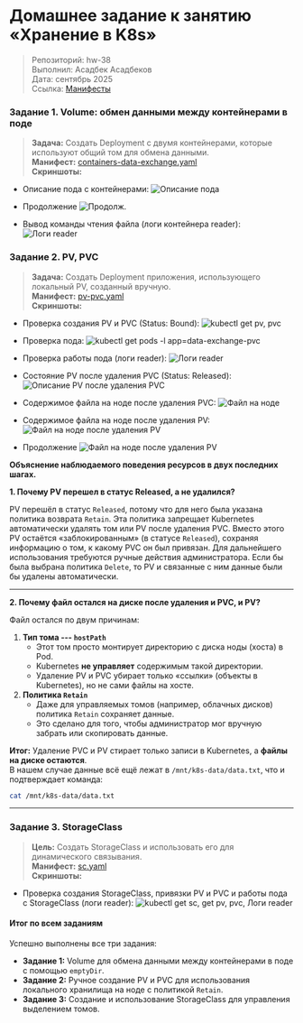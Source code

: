# Домашнее задание к занятию «Хранение в K8s»

> Репозиторий: hw-38\
> Выполнил: Асадбек Асадбеков\
> Дата: сентябрь 2025\
> Ссылка: [Манифесты](https://github.com/asad-bekov/hw-38/blob/main/manifests/)

### Задание 1. Volume: обмен данными между контейнерами в поде

> **Задача:** Создать Deployment с двумя контейнерами, которые используют общий том для обмена данными.\
> **Манифест:** [containers-data-exchange.yaml](https://github.com/asad-bekov/hw-38/blob/main/manifests/containers-data-exchange.yaml)\
> **Скриншоты:**

- Описание пода с контейнерами: ![Описание пода](https://github.com/asad-bekov/hw-38/blob/main/img/1.PNG)

- Продолжение ![Продолж.](https://github.com/asad-bekov/hw-38/blob/main/img/1.1.PNG)

- Вывод команды чтения файла (логи контейнера reader): ![Логи reader](https://github.com/asad-bekov/hw-38/blob/main/img/2.PNG)

### Задание 2. PV, PVC

> **Задача:** Создать Deployment приложения, использующего локальный PV, созданный вручную.\
> **Манифест:** [pv-pvc.yaml](https://github.com/asad-bekov/hw-38/blob/main/manifests/pv-pvc.yaml)\
> **Скриншоты:**

- Проверка создания PV и PVC (Status: Bound): ![kubectl get pv, pvc](https://github.com/asad-bekov/hw-38/blob/main/img/3.PNG)

- Проверка пода: ![kubectl get pods -l app=data-exchange-pvc](https://github.com/asad-bekov/hw-38/blob/main/img/4.PNG)

- Проверка работы пода (логи reader): ![Логи reader](https://github.com/asad-bekov/hw-38/blob/main/img/5.PNG)

- Состояние PV после удаления PVC (Status: Released): ![Описание PV после удаления PVC](https://github.com/asad-bekov/hw-38/blob/main/img/6.PNG)

- Содержимое файла на ноде после удаления PVC: ![Файл на ноде](https://github.com/asad-bekov/hw-38/blob/main/img/7.PNG)

- Содержимое файла на ноде после удаления PV: ![Файл на ноде после удаления PV](https://github.com/asad-bekov/hw-38/blob/main/img/8.PNG)

- Продолжение ![Файл на ноде после удаления PV](https://github.com/asad-bekov/hw-38/blob/main/img/8.1.PNG)

**Объяснение наблюдаемого поведения ресурсов в двух последних шагах.**

**1. Почему PV перешел в статус Released, а не удалился?**

PV перешёл в статус `Released`, потому что для него была указана политика возврата `Retain`.
Эта политика запрещает Kubernetes автоматически удалять том или PV после удаления PVC.
Вместо этого PV остаётся «заблокированным» (в статусе `Released`), сохраняя информацию о том, к какому PVC он был привязан. Для дальнейшего использования требуются ручные действия администратора.
Если бы была выбрана политика `Delete`, то PV и связанные с ним данные были бы удалены автоматически.

------------------------------------------------------------------------

**2. Почему файл остался на диске после удаления и PVC, и PV?**

Файл остался по двум причинам:

1.  **Тип тома --- `hostPath`**
    -   Этот том просто монтирует директорию с диска ноды (хоста) в Pod.
    -   Kubernetes **не управляет** содержимым такой директории.
    -   Удаление PV и PVC убирает только «ссылки» (объекты в Kubernetes), но не сами файлы на хосте.
2.  **Политика `Retain`**
    -   Даже для управляемых томов (например, облачных дисков) политика `Retain` сохраняет данные.
    -   Это сделано для того, чтобы администратор мог вручную забрать или скопировать данные.

**Итог:** Удаление PVC и PV стирает только записи в Kubernetes, а **файлы на диске остаются**.\
В нашем случае данные всё ещё лежат в `/mnt/k8s-data/data.txt`, что и подтверждает команда:

``` bash
cat /mnt/k8s-data/data.txt
```

------------------------------------------------------------------------

### Задание 3. StorageClass

> **Цель:** Создать StorageClass и использовать его для динамического связывания.\
> **Манифест:** [sc.yaml](https://github.com/asad-bekov/hw-38/blob/main/manifests/sc.yaml)\
> **Скриншоты:**

- Проверка создания StorageClass, привязки PV и PVC и работы пода с StorageClass (логи reader): ![kubectl get sc, get pv, pvc, Логи reader](https://github.com/asad-bekov/hw-38/blob/main/img/9.PNG)

#### Итог по всем заданиям

Успешно выполнены все три задания:

-   **Задание 1:** Volume для обмена данными между контейнерами в поде с помощью `emptyDir`.
-   **Задание 2:** Ручное создание PV и PVC для использования локального хранилища на ноде с политикой `Retain`.
-   **Задание 3:** Создание и использование StorageClass для управления выделением томов.

